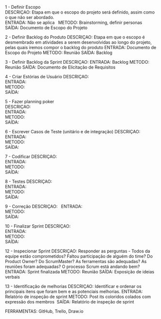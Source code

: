 1 - Definir Escopo  
DESCRIÇAO: Etapa em que o escopo do projeto será definido, assim como o que não ser abordado.  
ENTRADA: Não se aplica  
METODO: Brainstorming, definir personas   
SAÍDA: Documento de Escopo do Projeto  

2 - Definir Backlog do Produto
DESCRIÇAO: Etapa em que o escopo é desmembrado em atividades a serem desenvolvidas ao longo do projeto, pelas quais iremos compor o backlog do produto
ENTRADA: Documento de Escopo do Projeto
METODO: Reunião 
SAÍDA: Backlog

3 - Definir Backlog da Sprint
DESCRIÇAO: 
ENTRADA: Backlog
METODO: Reunião 
SAÍDA: Documento de Elicitação de Requisitos 

4 - Criar Estórias de Usuário
DESCRIÇAO:  
ENTRADA:  
METODO:  
SAÍDA:  

5 - Fazer planning poker  
DESCRIÇAO:  
ENTRADA:  
METODO:  
SAÍDA:  

6 - Escrever Casos de Teste (unitário e de integração)
DESCRIÇAO:  
ENTRADA:  
METODO:  
SAÍDA:  

7 - Codificar
DESCRIÇAO:  
ENTRADA:  
METODO:  
SAÍDA:  

8 - Testes
DESCRIÇAO:  
ENTRADA:  
METODO:  
SAÍDA: 

9 - Correção
DESCRIÇAO:  
ENTRADA:  
METODO:  
SAÍDA: 


10 - Finalizar Sprint
DESCRIÇAO:  
ENTRADA:  
METODO:  
SAÍDA: 

12 - Inspecionar Sprint
DESCRIÇAO: Responder as perguntas - Todos da equipe estão comprometidos? Faltou participação de alguém do time? Do Product Owner? Do ScrumMaster? As ferramentas são adequadas? As reuniões foram adequadas? O processo Scrum está andando bem? 
ENTRADA: Sprint finalizada 
METODO: Reunião
SAÍDA: Exposição de ideias verbais

13 - Identificação de melhorias
DESCRIÇAO: Identificar e ordenar os principais itens que foram bem e as potenciais melhorias.
ENTRADA: Relatório de inspeção de sprint
METODO: Post its coloridos colados com expressão dos membros 
SAÍDA: Relatório de inspeção de sprint




FERRAMENTAS: GitHub, Trello, Draw.io
